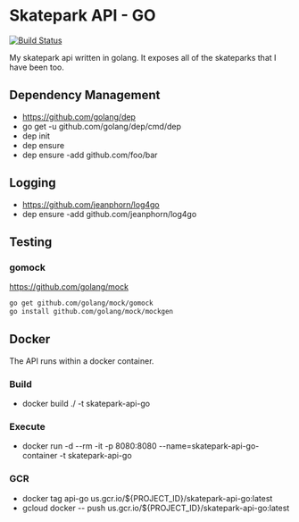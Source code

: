 # Skatepark API - GO #

[![Build Status](http://jenkins.derekpedersen.com/buildStatus/icon?job=the-cluster/skatepark-api-go)](http://jenkins.derekpedersen.com/job/the-cluster/skatepark-api-go)

My skatepark api written in golang. It exposes all of the skateparks that I have been too.

## Dependency Management ##

- https://github.com/golang/dep
- go get -u github.com/golang/dep/cmd/dep
- dep init
- dep ensure
- dep ensure -add github.com/foo/bar

## Logging ##

- https://github.com/jeanphorn/log4go
- dep ensure -add github.com/jeanphorn/log4go

## Testing ##

### gomock ###

https://github.com/golang/mock

```bash
go get github.com/golang/mock/gomock
go install github.com/golang/mock/mockgen
```

## Docker ##

The API runs within a docker container.

### Build ###

- docker build ./ -t skatepark-api-go

### Execute ###

- docker run -d --rm -it -p 8080:8080 --name=skatepark-api-go-container -t skatepark-api-go

### GCR ###

- docker tag api-go us.gcr.io/${PROJECT_ID}/skatepark-api-go:latest
- gcloud docker -- push us.gcr.io/${PROJECT_ID}/skatepark-api-go:latest